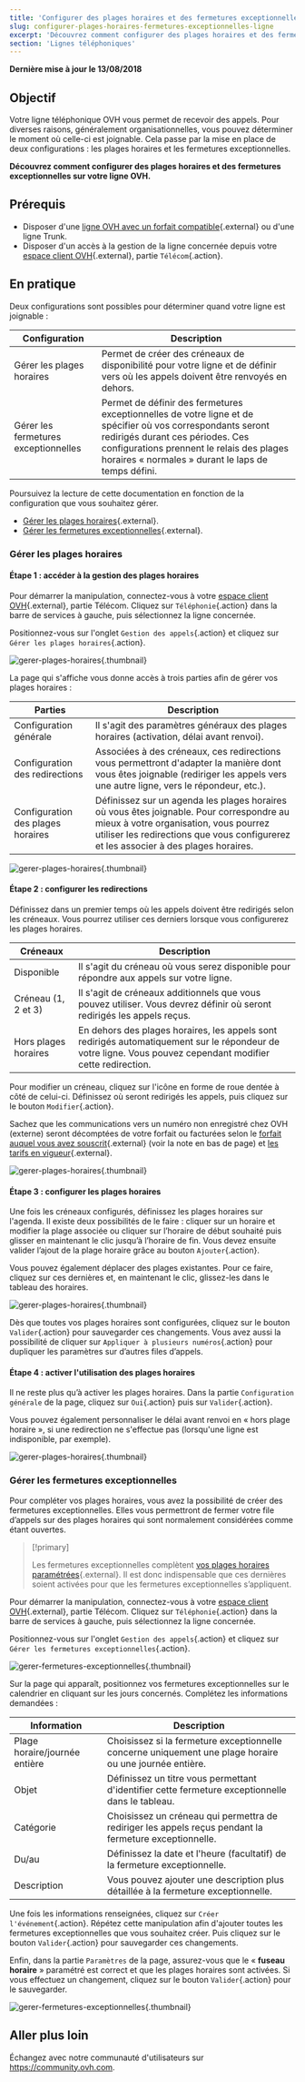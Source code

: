 ```yaml
---
title: 'Configurer des plages horaires et des fermetures exceptionnelles sur une ligne'
slug: configurer-plages-horaires-fermetures-exceptionnelles-ligne
excerpt: 'Découvrez comment configurer des plages horaires et des fermetures exceptionnelles sur votre ligne OVH'
section: 'Lignes téléphoniques'
---
```


**Dernière mise à jour le 13/08/2018**

## Objectif

Votre ligne téléphonique OVH vous permet de recevoir des appels. Pour diverses raisons, généralement organisationnelles, vous pouvez déterminer le moment où celle-ci est joignable. Cela passe par la mise en place de deux configurations : les plages horaires et les fermetures exceptionnelles.

**Découvrez comment configurer des plages horaires et des fermetures exceptionnelles sur votre ligne OVH.**

## Prérequis

- Disposer d'une [ligne OVH avec un forfait compatible](https://www.ovhtelecom.fr/telephonie/voip/){.external} ou d'une ligne Trunk.
- Disposer d'un accès à la gestion de la ligne concernée depuis votre [espace client OVH](https://www.ovh.com/auth/?action=gotomanager&from=https://www.ovh.com/fr/&ovhSubsidiary=fr){.external}, partie `Télécom`{.action}.

## En pratique

Deux configurations sont possibles pour déterminer quand votre ligne est joignable :

|Configuration|Description|
|---|---|  
|Gérer les plages horaires|Permet de créer des créneaux de disponibilité pour votre ligne et de définir vers où les appels doivent être renvoyés en dehors.|
|Gérer les fermetures exceptionnelles|Permet de définir des fermetures exceptionnelles de votre ligne et de spécifier où vos correspondants seront redirigés durant ces périodes. Ces configurations prennent le relais des plages horaires « normales » durant le laps de temps défini.|

Poursuivez la lecture de cette documentation en fonction de la configuration que vous souhaitez gérer.

- [Gérer les plages horaires](https://docs.ovh.com/fr/voip/configurer-plages-horaires-fermetures-exceptionnelles-ligne/#gerer-les-plages-horaires){.external}.
- [Gérer les fermetures exceptionnelles](https://docs.ovh.com/fr/voip/configurer-plages-horaires-fermetures-exceptionnelles-ligne/#gerer-les-fermetures-exceptionnelles){.external}.

### Gérer les plages horaires

#### Étape 1 : accéder à la gestion des plages horaires

Pour démarrer la manipulation, connectez-vous à votre [espace client OVH](https://www.ovh.com/auth/?action=gotomanager&from=https://www.ovh.com/fr/&ovhSubsidiary=fr){.external}, partie Télécom. Cliquez sur `Téléphonie`{.action} dans la barre de services à gauche, puis sélectionnez la ligne concernée.

Positionnez-vous sur l'onglet `Gestion des appels`{.action} et cliquez sur `Gérer les plages horaires`{.action}.

![gerer-plages-horaires](images/manage-time-slot-step1.png){.thumbnail}

La page qui s'affiche vous donne accès à trois parties afin de gérer vos plages horaires :

|Parties|Description|
|---|---|  
|Configuration générale|Il s'agit des paramètres généraux des plages horaires (activation, délai avant renvoi).|
|Configuration des redirections|Associées à des créneaux, ces redirections vous permettront d'adapter la manière dont vous êtes joignable (rediriger les appels vers une autre ligne, vers le répondeur, etc.).|
|Configuration des plages horaires|Définissez sur un agenda les plages horaires où vous êtes joignable. Pour correspondre au mieux à votre organisation, vous pourrez utiliser les redirections que vous configurerez et les associer à des plages horaires.|

![gerer-plages-horaires](images/manage-time-slot-step2.png){.thumbnail}

#### Étape 2 : configurer les redirections

Définissez dans un premier temps où les appels doivent être redirigés selon les créneaux. Vous pourrez utiliser ces derniers lorsque vous configurerez les plages horaires.

|Créneaux|Description|
|---|---|  
|Disponible|Il s'agit du créneau où vous serez disponible pour répondre aux appels sur votre ligne.|
|Créneau (1, 2 et 3)|Il s'agit de créneaux additionnels que vous pouvez utiliser. Vous devrez définir où seront redirigés les appels reçus.|
|Hors plages horaires|En dehors des plages horaires, les appels sont redirigés automatiquement sur le répondeur de votre ligne. Vous pouvez cependant modifier cette redirection.|

Pour modifier un créneau, cliquez sur l'icône en forme de roue dentée à côté de celui-ci. Définissez où seront redirigés les appels, puis cliquez sur le bouton `Modifier`{.action}. 

Sachez que les communications vers un numéro non enregistré chez OVH (externe) seront décomptées de votre forfait ou facturées selon le [forfait auquel vous avez souscrit](https://www.ovhtelecom.fr/telephonie/voip/){.external} (voir la note en bas de page) et [les tarifs en vigueur](https://www.ovhtelecom.fr/telephonie/decouvrez/tarifs_telephonie.xml){.external}.

![gerer-plages-horaires](images/manage-time-slot-step3.png){.thumbnail}

#### Étape 3 : configurer les plages horaires

Une fois les créneaux configurés, définissez les plages horaires sur l'agenda. Il existe deux possibilités de le faire : cliquer sur un horaire et modifier la plage associée ou cliquer sur l’horaire de début souhaité puis glisser en maintenant le clic jusqu’à l’horaire de fin. Vous devez ensuite valider l’ajout de la plage horaire grâce au bouton `Ajouter`{.action}.

Vous pouvez également déplacer des plages existantes. Pour ce faire, cliquez sur ces dernières et, en maintenant le clic, glissez-les dans le tableau des horaires.

![gerer-plages-horaires](images/manage-time-slot-step4.png){.thumbnail}

Dès que toutes vos plages horaires sont configurées, cliquez sur le bouton `Valider`{.action} pour sauvegarder ces changements. Vous avez aussi la possibilité de cliquer sur `Appliquer à plusieurs numéros`{.action} pour dupliquer les paramètres sur d’autres files d’appels.

#### Étape 4 : activer l'utilisation des plages horaires

Il ne reste plus qu’à activer les plages horaires. Dans la partie `Configuration générale` de la page, cliquez sur `Oui`{.action} puis sur `Valider`{.action}.

Vous pouvez également personnaliser le délai avant renvoi en « hors plage horaire », si une redirection ne s'effectue pas (lorsqu'une ligne est indisponible, par exemple).

![gerer-plages-horaires](images/manage-time-slot-step5.png){.thumbnail}

### Gérer les fermetures exceptionnelles

Pour compléter vos plages horaires, vous avez la possibilité de créer des fermetures exceptionnelles. Elles vous permettront de fermer votre file d’appels sur des plages horaires qui sont normalement considérées comme étant ouvertes. 

> [!primary]
>
> Les fermetures exceptionnelles complètent [vos plages horaires paramétrées](https://docs.ovh.com/fr/voip/configurer-plages-horaires-fermetures-exceptionnelles-ligne/#gerer-les-plages-horaires){.external}. Il est donc indispensable que ces dernières soient activées pour que les fermetures exceptionnelles s’appliquent.
>

Pour démarrer la manipulation, connectez-vous à votre [espace client OVH](https://www.ovh.com/auth/?action=gotomanager&from=https://www.ovh.com/fr/&ovhSubsidiary=fr){.external}, partie Télécom. Cliquez sur `Téléphonie`{.action} dans la barre de services à gauche, puis sélectionnez la ligne concernée.

Positionnez-vous sur l'onglet `Gestion des appels`{.action} et cliquez sur `Gérer les fermetures exceptionnelles`{.action}.

![gerer-fermetures-exceptionnelles](images/manage-closing-time-step1.png){.thumbnail}

Sur la page qui apparaît, positionnez vos fermetures exceptionnelles sur le calendrier en cliquant sur les jours concernés. Complétez les informations demandées :
 
|Information|Description|
|---|---|
|Plage horaire/journée entière|Choisissez si la fermeture exceptionnelle concerne uniquement une plage horaire ou une journée entière.|
|Objet|Définissez un titre vous permettant d'identifier cette fermeture exceptionnelle dans le tableau.|
|Catégorie|Choisissez un créneau qui permettra de rediriger les appels reçus pendant la fermeture exceptionnelle.|
|Du/au|Définissez la date et l'heure (facultatif) de la fermeture exceptionnelle.|
|Description|Vous pouvez ajouter une description plus détaillée à la fermeture exceptionnelle.|
 
Une fois les informations renseignées, cliquez sur `Créer l'événement`{.action}. Répétez cette manipulation afin d'ajouter toutes les fermetures exceptionnelles que vous souhaitez créer. Puis cliquez sur le bouton `Valider`{.action} pour sauvegarder ces changements.
 
Enfin, dans la partie `Paramètres` de la page, assurez-vous que le « **fuseau horaire** » paramétré est correct et que les plages horaires sont activées. Si vous effectuez un changement, cliquez sur le bouton `Valider`{.action} pour le sauvegarder.

![gerer-fermetures-exceptionnelles](images/manage-closing-time-step2.png){.thumbnail}

## Aller plus loin

Échangez avec notre communauté d'utilisateurs sur <https://community.ovh.com>.